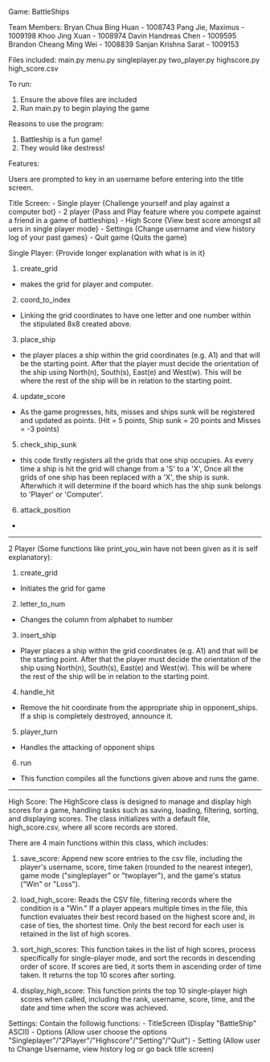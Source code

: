 Game: BattleShips

Team Members:
Bryan Chua Bing Huan - 1008743
Pang Jie, Maximus - 1009198 
Khoo Jing Xuan - 1008974 
Davin Handreas Chen - 1009595 
Brandon Cheang Ming Wei - 1008839 
Sanjan Krishna Sarat - 1009153 


Files included: 
main.py
menu.py
singleplayer.py
two_player.py
highscore.py
high_score.csv

To run:
1) Ensure the above files are included
2) Run main.py to begin playing the game

Reasons to use the program:
1) Battleship is a fun game!
2) They would like destress!

Features:

Users are prompted to key in an username before entering into the title screen.

Title Screen:
    - Single player {Challenge yourself and play against a computer bot}
    - 2 player {Pass and Play feature where you compete against a friend in a game of battleships}
    - High Score {View best score amongst all uers in single player mode}
    - Settings {Change username and view history log of your past games}
    - Quit game {Quits the game}

Single Player:
{Provide longer explanation with what is in it}
1) create_grid
- makes the grid for player and computer.
2) coord_to_index
- Linking the grid coordinates to have one letter and one number within the stipulated 8x8 created above.
3) place_ship
- the player places a ship within the grid coordinates    (e.g. A1) and that will be the starting point. After that the player must decide the orientation of the ship using North(n), South(s), East(e) and West(w). This will be where the rest of the ship will be in relation to the starting point.
4) update_score
- As the game progresses, hits, misses and ships sunk will be registered and updated as points. (Hit = 5 points, Ship sunk = 20 points and Misses = -3 points)
5) check_ship_sunk
- this code firstly registers all the grids that one ship occupies. As every time a ship is hit the grid will change from a 'S' to a 'X', Once all the grids of one ship has been replaced with a 'X', the ship is sunk. Afterwhich it will determine if the board which has the ship sunk belongs to 'Player' or 'Computer'.
6) attack_position
- 

----------------

2 Player (Some functions like print_you_win have not been given as it is self explanatory):
1. create_grid
- Initiates the grid for game

2. letter_to_num
- Changes the column from alphabet to number

3. insert_ship
- Player places a ship within the grid coordinates (e.g. A1) and that will be the starting point. After that the player must decide the orientation of the ship using North(n), South(s), East(e) and West(w). This will be where the rest of the ship will be in relation to the starting point.

4. handle_hit
- Remove the hit coordinate from the appropriate ship in opponent_ships. If a ship is completely destroyed, announce it.

5. player_turn
- Handles the attacking of opponent ships

6. run
- This function compiles all the functions given above and runs the game. 

-----------------

High Score:
The HighScore class is designed to manage and display high scores for a game, handling tasks such as saving, loading, filtering, sorting, and displaying scores. The class initializes with a default file, high_score.csv, where all score records are stored. 

There are 4 main functions within this class, which includes: 
1. save_score: Append new score entries to the csv file, including the player's username, score, time taken (rounded to the nearest integer), game mode ("singleplayer" or "twoplayer"), and the game's status ("Win" or "Loss"). 

2. load_high_score: Reads the CSV file, filtering records where the condition is a "Win." If a player appears multiple times in the file, this function evaluates their best record based on the highest score and, in case of ties, the shortest time. Only the best record for each user is retained in the list of high scores.

3. sort_high_scores: This function takes in the list of high scores, process specifically for single-player mode, and sort the records in descending order of score. If scores are tied, it sorts them in ascending order of time taken. It returns the top 10 scores after sorting. 

4. display_high_score: This function prints the top 10 single-player high scores when called, including the rank, username, score, time, and the date and time when the score was achieved.


Settings:
Contain the followig functions:
    - TitleScreen (Display "BattleShip" ASCII)
    - Options (Allow user choose the options "Singleplayer"/"2Player"/"Highscore"/"Setting"/"Quit")
    - Setting (Allow user to Change Username, view history log or go back title screen)
